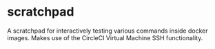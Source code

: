 # scratchpad

A scratchpad for interactively testing various commands inside docker images. Makes use of the CircleCI Virtual Machine SSH functionality.
